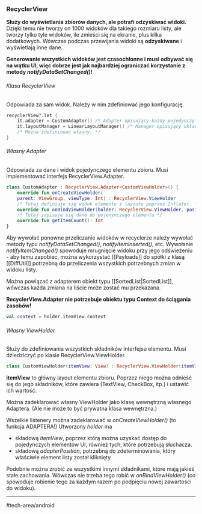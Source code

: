 ### RecyclerView
**Służy do wyświetlania zbiorów danych, ale potrafi odzyskiwać widoki.**
Dzięki temu nie tworzy on 1000 widoków dla takiego rozmiaru listy, ale tworzy tylko tyle widoków, ile zmieści się na ekranie, plus kilka dodatkowych. Wówczas podczas przewijania widoki są **odzyskiwane** i wyświetlają inne dane.

**Generowanie wszystkich widoków jest czasochłonne i musi odbywać się na wątku UI, więc dobrze jest jak najbardziej ograniczać korzystanie z metody _notifyDataSetChanged()_!**

###### Klasa RecyclerView
Odpowiada za sam widok. Należy w nim zdefiniować jego konfigurację. 
```kotlin
recyclerView?.let {
	it.adapter = CustomAdapter() /* Adapter opisujący każdy pojedynczy widok. */
	it.layoutManager = LinearLayoutManager() /* Manager opisujący układ widoków. */
	/* Można zdefiniować własny. */
}
```

###### Własny Adapter
Odpowiada za dane i widok pojedynczego elementu zbioru. Musi implementować interfejs RecyclerView.Adapter.
```kotlin
class CustomAdapter : RecyclerView.Adapter<CustomViewHolder>() {  
    override fun onCreateViewHolder(
	parent: ViewGroup, viewType: Int) : RecyclerView.ViewHolder 
	/* Tutaj definiuje się widok elementu z layoutu poprzez Inflater. */   
    override fun onBindViewHolder(holder: RecyclerView.ViewHolder, position: Int)  
	/* Tutaj zapisuje się dane do pojedynczego elementu */
    override fun getItemCount(): Int 
}
```

Aby wywołać ponowne przeliczanie widoków w recyclerze należy wywołać metody typu *notifyDataSetChanged()*, *notifyItemInserted()*, etc. Wywołanie *notifyItemChanged()* spowoduje mrugnięcie widoku przy jego odświeżeniu - aby temu zapobiec, można wykorzystać [[Payloads]] do spółki z klasą [[DiffUtil]] potrzebną do przeliczenia wszystkich potrzebnych zmian w widoku listy.

Można powiązać z adapterem obiekt typu [[SortedList|SortedList]], wówczas każda zmiana na liście może zostać mu przekazana.

**RecyclerView.Adapter nie potrzebuje obiektu typu Context do ściągania zasobów!**
```kotlin
val context = holder.itemView.context
```

###### Własny ViewHolder
Służy do zdefiniowania wszystkich składników interfejsu elementu. Musi dziedziczyć po klasie RecyclerView.ViewHolder.
```kotlin
class CustomViewHolder(itemView: View) : RecyclerView.ViewHolder(itemView) { }
```
__itemView__ to główny layout elementu zbioru. Poprzez niego można odnieść się do jego składników, które zawiera (TextView, CheckBox, itp.) i ustawić ich wartość.

Można zadeklarować własny ViewHolder jako klasę wewnętrzną własnego Adaptera. (Ale nie może to być prywatna klasa wewnętrzna.)

Wszelkie listenery można zadeklarować w *onCreateViewHolder()* (to funkcja ADAPTERA!) Utworzony *holder* ma 
- składową *itemView*, poprzez którą można uzyskać dostęp do pojedynczych elementów UI, również tych, które potrzebują słuchacza. 
- składową *adapterPosition*, potrzebną do zdeterminowania, który właściwie element listy został kliknięty

Podobnie można zrobić ze wszystkimi innymi składnikami, które mają jakieś stałe zachowania. Wówczas nie trzeba tego robić w _onBindViewHolder()_ (co spowoduje robienie tego za każdym razem po podpięciu nowej zawartości do widoku).


---
#tech-area/android 